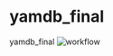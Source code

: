 # yamdb_final
yamdb_final
![workflow](https://github.com/TerMikeKhov/yamdb_final/actions/workflows/yamdb_workflow/badge.svg)
